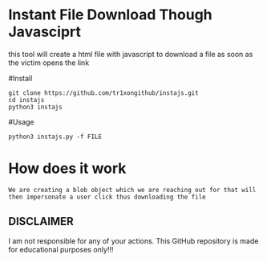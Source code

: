 # Instant File Download Though Javasciprt
this tool will create a html file with javascript to download a file as soon as the victim opens the link

#Install
```
git clone https://github.com/tr1xongithub/instajs.git
cd instajs
python3 instajs
```
#Usage
```
python3 instajs.py -f FILE
```

# How does it work
```
We are creating a blob object which we are reaching out for that will then impersonate a user click thus downloading the file
```

## DISCLAIMER

I am not responsible for any of your actions. This GitHub repository is made for educational purposes only!!!
